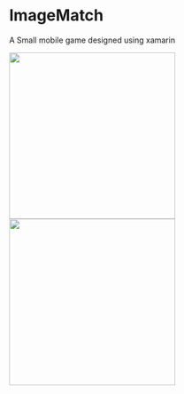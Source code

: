 # ImageMatch
A Small mobile game designed using xamarin

<img src="https://user-images.githubusercontent.com/36870488/162656617-383c87a3-7547-45f6-9f49-fcbe1e03584f.png" width="300"/>
<img src="https://user-images.githubusercontent.com/36870488/162656662-2bfc376b-58af-4145-afa4-c829a9f0549f.png" width="300"/>
